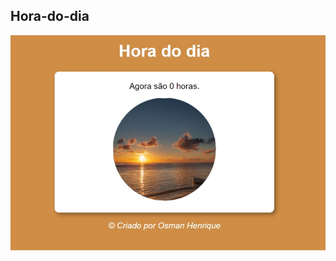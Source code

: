 ## Hora-do-dia
<img src="https://raw.githubusercontent.com/osmanhenrique/Hora-do-dia/main/Hora%20do%20dia.jpg">
